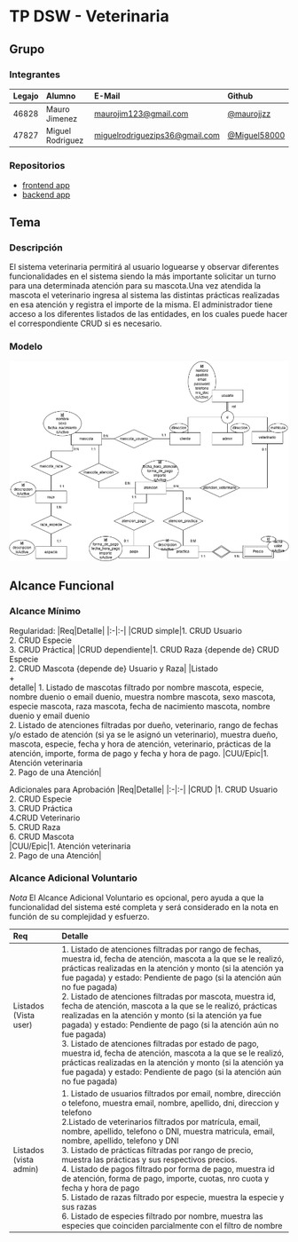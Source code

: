 # TP DSW - Veterinaria


## Grupo
### Integrantes


|Legajo|Alumno| E-Mail | Github|
|:-|:-|:-|:-|
|46828|Mauro Jimenez| maurojim123@gmail.com| [@maurojjzz](https://github.com/maurojjzz)
|47827|Miguel Rodriguez| miguelrodriguezips36@gmail.com| [@Miguel58000](https://github.com/Miguel58000)




### Repositorios
* [frontend app](https://github.com/maurojjzz/front-end-Veterinaria)
* [backend app](https://github.com/maurojjzz/back-end-Veterinaria)




## Tema
### Descripción
El sistema veterinaria permitirá al usuario loguearse y observar diferentes funcionalidades en el sistema siendo la más importante solicitar un turno para una determinada atención para su mascota.Una vez atendida la mascota el veterinario ingresa al sistema las distintas prácticas realizadas en esa atención y registra el importe de la misma. El administrador tiene acceso a los diferentes listados de las entidades, en los cuales puede hacer el correspondiente CRUD si es necesario.


### Modelo
![DER v1.0](<DER-Veterinaria-V1.01.png>)




## Alcance Funcional


### Alcance Mínimo




Regularidad:
|Req|Detalle|
|:-|:-|
|CRUD simple|1. CRUD Usuario<br>2. CRUD Especie<br>3. CRUD Práctica|
|CRUD dependiente|1. CRUD Raza {depende de} CRUD Especie<br>2. CRUD Mascota {depende de} Usuario y Raza|
|Listado<br>+<br>detalle| 1. Listado de mascotas filtrado por nombre mascota, especie, nombre duenio o email duenio, muestra nombre mascota, sexo mascota, especie mascota, raza mascota, fecha de nacimiento mascota, nombre duenio y email duenio<br> 2. Listado de atenciones filtradas por dueño, veterinario, rango de fechas y/o estado de atención (si ya se le asignó un veterinario), muestra dueño, mascota, especie, fecha y hora de atención, veterinario, prácticas de la atención, importe, forma de pago y fecha y hora de pago.
|CUU/Epic|1. Atención veterinaria<br>2. Pago de una Atención|




Adicionales para Aprobación
|Req|Detalle|
|:-|:-|
|CRUD |1. CRUD Usuario<br>2. CRUD Especie<br>3. CRUD Práctica<br>4.CRUD Veterinario <br>5. CRUD Raza<br> 6. CRUD Mascota<br>
|CUU/Epic|1. Atención veterinaria<br>2. Pago de una Atención|


### Alcance Adicional Voluntario


*Nota* El Alcance Adicional Voluntario es opcional, pero ayuda a que la funcionalidad del sistema esté completa y será considerado en la nota en función de su complejidad y esfuerzo.


|Req|Detalle|
|:-|:-|
|Listados (Vista user)|1.  Listado de atenciones filtradas por rango de fechas, muestra id, fecha de atención, mascota a la que se le realizó, prácticas realizadas en la atención y monto (si la atención ya fue pagada) y estado: Pendiente de pago (si la atención aún no fue pagada) <br>2. Listado de atenciones filtradas por mascota, muestra id, fecha de atención, mascota a la que se le realizó, prácticas realizadas en la atención y monto (si la atención ya fue pagada) y estado: Pendiente de pago (si la atención aún no fue pagada) <br>3. Listado de atenciones filtradas por estado de pago, muestra id, fecha de atención, mascota a la que se le realizó, prácticas realizadas en la atención y monto (si la atención ya fue pagada) y estado: Pendiente de pago (si la atención aún no fue pagada)
|Listados (vista admin)|1. Listado de usuarios filtrados por email, nombre, dirección o telefono, muestra email, nombre, apellido, dni, direccion y telefono  <br>2.Listado de veterinarios filtrados por matrícula, email, nombre, apellido, telefono o DNI, muestra matricula, email, nombre, apellido, telefono y DNI <br>3. Listado de prácticas filtradas por rango de precio, muestra las prácticas y sus respectivos precios. <br>4. Listado de pagos filtrado por forma de pago, muestra id de atención, forma de pago, importe, cuotas, nro cuota y fecha y hora de pago <br>5. Listado de razas filtrado por especie, muestra la especie y sus razas <br>6. Listado de especies filtrado por nombre, muestra las especies que coinciden parcialmente con el filtro de nombre

